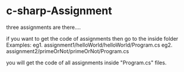 # c-sharp-Assignment
three assignments are there....

if you want to get the code of assignments then
go to the inside folder 
Examples:
eg1. assignment1/helloWorld/helloWorld/Program.cs
eg2. assignment2/primeOrNot/primeOrNot/Program.cs

you will get the code of all assignments inside "Program.cs" files.

